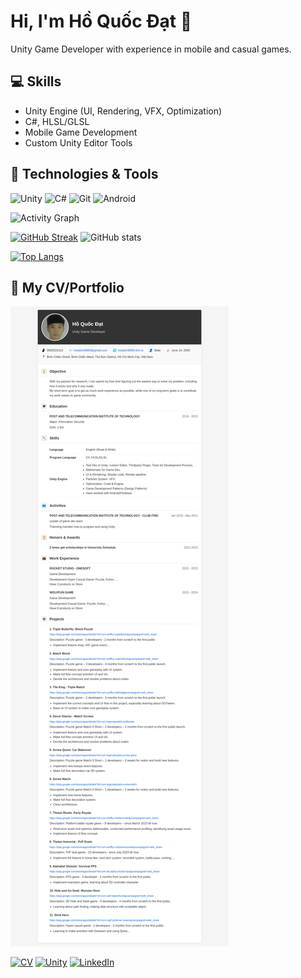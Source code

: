# Hi, I'm Hồ Quốc Đạt 👋

Unity Game Developer with experience in mobile and casual games.

## 💻 Skills
- Unity Engine (UI, Rendering, VFX, Optimization)
- C#, HLSL/GLSL
- Mobile Game Development
- Custom Unity Editor Tools

<!-- Technologies section -->
## 🔧 Technologies & Tools
![Unity](https://img.shields.io/badge/-Unity-000?&logo=Unity)
![C#](https://img.shields.io/badge/-C%23-239120?&logo=c-sharp)
![Git](https://img.shields.io/badge/-Git-F05032?&logo=git&logoColor=white)
![Android](https://img.shields.io/badge/-Android-3DDC84?&logo=android&logoColor=white)

<!-- GitHub activity graph -->
![Activity Graph](https://github-readme-activity-graph.vercel.app/graph?username=hodat140600&theme=github)

[![GitHub Streak](https://github-readme-streak-stats.herokuapp.com/?user=hodat140600&theme=dark)](https://git.io/streak-stats) ![GitHub stats](https://github-readme-stats.vercel.app/api?username=hodat140600&show_icons=true&theme=radical)

[![Top Langs](https://github-readme-stats.vercel.app/api/top-langs/?username=hodat140600&layout=compact)](https://github.com/anuraghazra/github-readme-stats)

## 📄 My CV/Portfolio
![My CV Preview](screenshots/cv-preview.png)

[![CV](https://img.shields.io/badge/CV-4285F4?style=for-the-badge&logo=googlechrome&logoColor=white)](https://hodat140600.github.io/My-Info/)
[![Unity](https://img.shields.io/badge/Unity-000000?style=for-the-badge&logo=unity&logoColor=white)](https://hodat140600.itch.io)
[![LinkedIn](https://img.shields.io/badge/LinkedIn-0077B5?style=for-the-badge&logo=linkedin&logoColor=white)](https://www.linkedin.com/in/đạt-hồ-a064ab187/)
